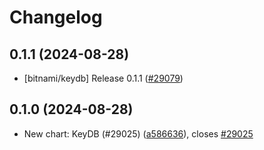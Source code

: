 # Changelog

## 0.1.1 (2024-08-28)

* [bitnami/keydb] Release 0.1.1 ([#29079](https://github.com/bitnami/charts/pull/29079))

## 0.1.0 (2024-08-28)

* New chart: KeyDB (#29025) ([a586636](https://github.com/bitnami/charts/commit/a586636e90119a39221a45f61af9b109ae7d89c1)), closes [#29025](https://github.com/bitnami/charts/issues/29025)
